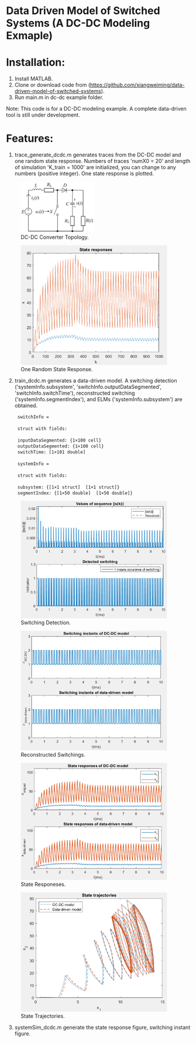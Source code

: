 # Data Driven Model of Switched Systems (A DC-DC Modeling Exmaple)

# Installation:
  1) Install MATLAB.
  2) Clone or download code from (https://github.com/xiangweiming/data-driven-model-of-switched-systems).
  3) Run main.m in dc-dc example folder.

Note: This code is for a DC-DC modeling example. A complete data-driven tool is still under development.

# Features:

1) trace_generate_dcdc.m generates traces from the DC-DC model and one random state response. Numbers of traces 'numX0 = 20' and length of simulation 'K_train = 1000' are initialized, you can change to any numbers (positive integer). One state response is plotted. 

<figure>
    <img src="/image/dcdc.png" width="200"> <figcaption>DC-DC Converter Topology.</figcaption>
</figure>

<figure>
    <img src="/image/fig1.png" width="400"> <figcaption>One Random State Response.</figcaption>
</figure>

2) train_dcdc.m generates a data-driven model. A switching detection ('systemInfo.subsystem', 'switchInfo.outputDataSegmented', 'switchInfo.switchTime'), reconstructed switching ('systemInfo.segmentIndex'), and ELMs ('systemInfo.subsystem') are obtained.



	    switchInfo = 

	    struct with fields:
	    
	    inputDataSegmented: {1×100 cell}
	    outputDataSegmented: {1×100 cell}
	    switchTime: [1×101 double]

	    systemInfo = 

	    struct with fields:
	    
	    subsystem: {[1×1 struct]  [1×1 struct]}
	    segmentIndex: {[1×50 double]  [1×50 double]}


<figure>
    <img src="/image/fig2.png" width="400"> <figcaption>Switching Detection.</figcaption>
</figure>


<figure>
    <img src="/image/fig5.png" width="400"> <figcaption>Reconstructed Switchings.</figcaption>
</figure>

<figure>
    <img src="/image/fig3.png" width="400"> <figcaption>State Responeses.</figcaption>
</figure>

<figure>
    <img src="/image/fig4.png" width="400"> <figcaption>State Trajectories.</figcaption>
</figure>


3) systemSim_dcdc.m generate the state response figure, switching instant figure. 





